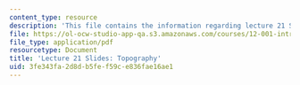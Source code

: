 ```yaml
---
content_type: resource
description: 'This file contains the information regarding lecture 21 Slides: Topography.'
file: https://ol-ocw-studio-app-qa.s3.amazonaws.com/courses/12-001-introduction-to-geology-fall-2013/3fe343fa2d8db5fef59ce836fae16ae1_MIT12_001F13_Lec21slides.pdf
file_type: application/pdf
resourcetype: Document
title: 'Lecture 21 Slides: Topography'
uid: 3fe343fa-2d8d-b5fe-f59c-e836fae16ae1
---
```

